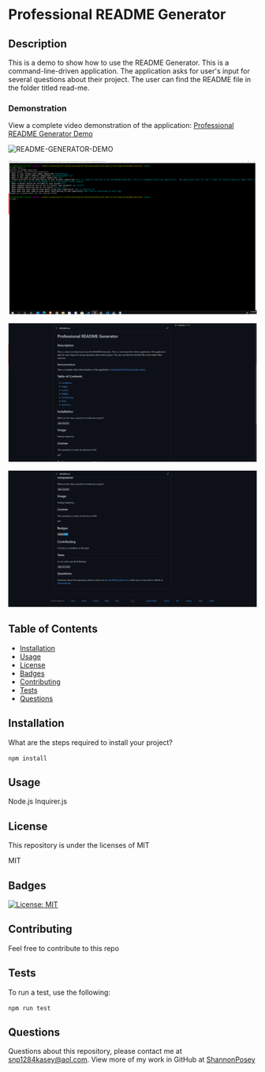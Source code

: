 # Professional README Generator

## Description 
This is a demo to show how to use the README Generator. This is a command-line-driven application.  The application asks for user's input for several questions about their project.  The user can find the README file in the folder titled read-me.

### Demonstration

View a complete video demonstration of the application: [Professional README Generator Demo](https://youtu.be/9uHG8jQ1Fkc)

![README-GENERATOR-DEMO](https://drive.google.com/file/d/1AVjv4BgKFsO3GYgFOQ3Se3dPJU6U1F8A/preview)


![Terminal-Input](/img/readme-generated.png)


![Output-readme-generate](/img/README.png)


![Output-readme-generate](/img/READMEfile.png)

## Table of Contents 

* [Installation](#installation)
* [Usage](#usage)
* [License](#license)
* [Badges](#badges)
* [Contributing](#contributing)
* [Tests](#test)
* [Questions](#questions)

## Installation

What are the steps required to install your project?

`
npm install
`

## Usage

Node.js Inquirer.js

## License

This repository is under the licenses of MIT

MIT

## Badges

[![License: MIT](https://img.shields.io/badge/License-MIT-blue.svg)](https://opensource.org/licenses/MIT)

## Contributing

Feel free to contribute to this repo

## Tests

To run a test, use the following:

 `
npm run test
`

## Questions

Questions about this repository, please contact me at [snp1284kasey@aol.com](mailto:snp1284kasey@aol.com). View more of my work in GitHub at [ShannonPosey](https://github.com/ShannonPosey)

